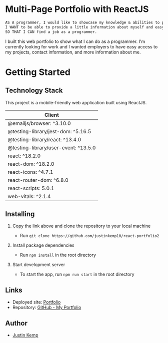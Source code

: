 # Multi-Page Portfolio with ReactJS

```md
AS A programmer, I would like to showcase my knowledge & abilities to potential employers.
I WANT to be able to provide a little information about myself and easy access to my projects and contact information.
SO THAT I CAN find a job as a programmer.
```

I built this web portfolio to show what I can do as a programmer. I'm currently looking for work and I wanted employers to have easy access to my projects, contact information, and more information about me. 

# Getting Started

## Technology Stack

This project is a mobile-friendly web application built using ReactJS.

|                 Client                   |
| ---------------------------------------- |
| @emailjs/browser: ^3.10.0                |
|  @testing-library/jest-dom: ^5.16.5      |
|  @testing-library/react: ^13.4.0         |
|  @testing-library/user-event: ^13.5.0    |
|   react: ^18.2.0                         |
|   react-dom: ^18.2.0                     |
|   react-icons: ^4.7.1                    |
|   react-router-dom: ^6.8.0               |
|   react-scripts: 5.0.1                   |
|   web-vitals: ^2.1.4                     |                                 


## Installing

1. Copy the link above and clone the repository to your local machine   
    - Run `git clone https://github.com/justinkemp10/react-portfolio2`

2. Install package dependencies   
    - Run `npm install` in the root directory

3. Start development server
    - To start the app, run `npm run start` in the root directory


## Links

- Deployed site: [Portfolio](https://justinkemp10.github.io/react-portfolio2/#/)
- Repository: [GitHub - My Portfolio](https://github.com/justinkemp10/react-portfolio2)

## Author

- [Justin Kemp](https://github.com/justinkemp10)